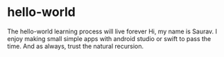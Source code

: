 # hello-world
The hello-world learning process will live forever
Hi, my name is Saurav. I enjoy making small simple apps with android studio or swift to pass the time. 
And as always, trust the natural recursion.
